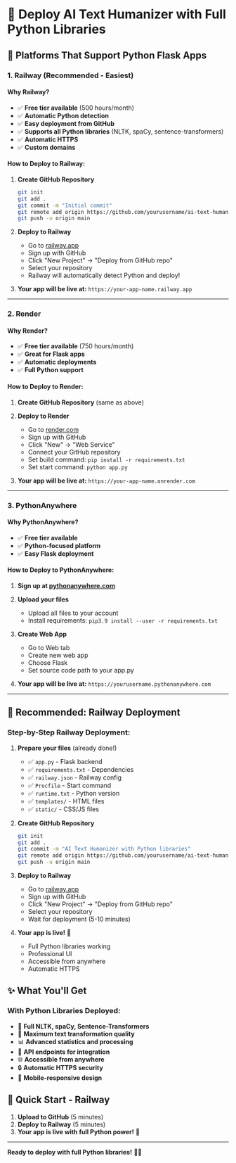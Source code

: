 # 🚀 Deploy AI Text Humanizer with Full Python Libraries

## 🎯 **Platforms That Support Python Flask Apps**

### **1. Railway (Recommended - Easiest)**

#### **Why Railway?**
- ✅ **Free tier available** (500 hours/month)
- ✅ **Automatic Python detection**
- ✅ **Easy deployment from GitHub**
- ✅ **Supports all Python libraries** (NLTK, spaCy, sentence-transformers)
- ✅ **Automatic HTTPS**
- ✅ **Custom domains**

#### **How to Deploy to Railway:**

1. **Create GitHub Repository**
   ```bash
   git init
   git add .
   git commit -m "Initial commit"
   git remote add origin https://github.com/yourusername/ai-text-humanizer.git
   git push -u origin main
   ```

2. **Deploy to Railway**
   - Go to [railway.app](https://railway.app)
   - Sign up with GitHub
   - Click "New Project" → "Deploy from GitHub repo"
   - Select your repository
   - Railway will automatically detect Python and deploy!

3. **Your app will be live at:**
   `https://your-app-name.railway.app`

---

### **2. Render**

#### **Why Render?**
- ✅ **Free tier available** (750 hours/month)
- ✅ **Great for Flask apps**
- ✅ **Automatic deployments**
- ✅ **Full Python support**

#### **How to Deploy to Render:**

1. **Create GitHub Repository** (same as above)

2. **Deploy to Render**
   - Go to [render.com](https://render.com)
   - Sign up with GitHub
   - Click "New" → "Web Service"
   - Connect your GitHub repository
   - Set build command: `pip install -r requirements.txt`
   - Set start command: `python app.py`

3. **Your app will be live at:**
   `https://your-app-name.onrender.com`

---

### **3. PythonAnywhere**

#### **Why PythonAnywhere?**
- ✅ **Free tier available**
- ✅ **Python-focused platform**
- ✅ **Easy Flask deployment**

#### **How to Deploy to PythonAnywhere:**

1. **Sign up at [pythonanywhere.com](https://pythonanywhere.com)**

2. **Upload your files**
   - Upload all files to your account
   - Install requirements: `pip3.9 install --user -r requirements.txt`

3. **Create Web App**
   - Go to Web tab
   - Create new web app
   - Choose Flask
   - Set source code path to your app.py

4. **Your app will be live at:**
   `https://yourusername.pythonanywhere.com`

---

## 🎯 **Recommended: Railway Deployment**

### **Step-by-Step Railway Deployment:**

1. **Prepare your files** (already done!)
   - ✅ `app.py` - Flask backend
   - ✅ `requirements.txt` - Dependencies
   - ✅ `railway.json` - Railway config
   - ✅ `Procfile` - Start command
   - ✅ `runtime.txt` - Python version
   - ✅ `templates/` - HTML files
   - ✅ `static/` - CSS/JS files

2. **Create GitHub Repository**
   ```bash
   git init
   git add .
   git commit -m "AI Text Humanizer with Python libraries"
   git remote add origin https://github.com/yourusername/ai-text-humanizer.git
   git push -u origin main
   ```

3. **Deploy to Railway**
   - Go to [railway.app](https://railway.app)
   - Sign up with GitHub
   - Click "New Project" → "Deploy from GitHub repo"
   - Select your repository
   - Wait for deployment (5-10 minutes)

4. **Your app is live!** 🎉
   - Full Python libraries working
   - Professional UI
   - Accessible from anywhere
   - Automatic HTTPS

## ✨ **What You'll Get**

### **With Python Libraries Deployed:**
- 🐍 **Full NLTK, spaCy, Sentence-Transformers**
- 🎯 **Maximum text transformation quality**
- 📊 **Advanced statistics and processing**
- 🔧 **API endpoints for integration**
- 🌐 **Accessible from anywhere**
- 🔒 **Automatic HTTPS security**
- 📱 **Mobile-responsive design**

## 🚀 **Quick Start - Railway**

1. **Upload to GitHub** (5 minutes)
2. **Deploy to Railway** (5 minutes)
3. **Your app is live with full Python power!** 🎉

---

**Ready to deploy with full Python libraries!** 🐍✨